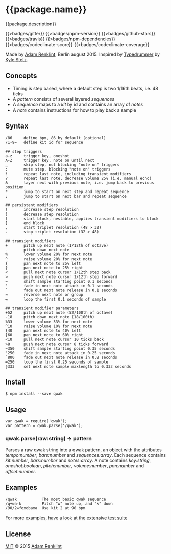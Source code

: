 {{package.name}}
====

{{package.description}}

{{>badges/gitter}} {{>badges/npm-version}} {{>badges/github-stars}} {{>badges/travis}} {{>badges/npm-dependencies}} {{>badges/codeclimate-score}} {{>badges/codeclimate-coverage}}

Made by [Adam Renklint](http://adamrenklint.com), Berlin august 2015. Inspired by [Typedrummer](http://typedrummer.com/) by [Kyle Stetz](http://kylestetz.com/).

## Concepts

- Timing is step based, where a default step is two 1/16th beats, i.e. 48 ticks
- A *pattern* consists of several layered *sequences*
- A *sequence* maps to a *kit* by id and contains an array of *notes*
- A *note* contains instructions for how to play back a sample

## Syntax

```
/86     define bpm, 86 by default (optional)
/1-9=   define kit id for sequence

## step triggers
a-z     trigger key, oneshot
A-Z     trigger key, note on until next
_       skip step, not blocking "note on" triggers
:       mute step, blocking "note on" triggers
!       repeat last note, including transient modifiers
?       repeat last note, decrease volume 25% (i.e. manual echo)
&       layer next with previous note, i.e. jump back to previous position
*       jump to start on next step and repeat sequence
;       jump to start on next bar and repeat sequence

## persistent modifiers
(       increase step resolution
)       decrease step resolution
[       start block, nestable, applies transient modifiers to block
]       end block
,       start triplet resolution (48 > 32)
.       stop triplet resolution (32 > 48)

## transient modifiers
+       pitch up next note (1/12th of octave)
-       pitch down next note
%       lower volume 20% for next note
^       raise volume 20% for next note
{       pan next note to 25% left
}       pan next note to 25% right
<       pull next note cursor 1/12th step back
>       push next note cursor 1/12th step forward
~       shift sample starting point 0.1 seconds
'       fade in next note attack in 0.1 seconds
`       fade out next note release in 0.1 seconds
≈       reverse next note or group
∞       loop the first 0.1 seconds of sample

## transient modifier parameters
+52     pitch up next note (52/100th of octave)
-18     pitch down next note (18/100th)
%33     lower volume 33% for next note
^10     raise volume 10% for next note
{40     pan next note to 40% left
}60     pan next note to 60% right
<10     pull next note cursor 10 ticks back
>8      push next note cursor 8 ticks forward
~350    shift sample starting point 0.35 seconds
'250    fade in next note attack in 0.25 seconds
`800    fade out next note release in 0.8 seconds
∞250    loop the first 0.25 seconds of sample
§333    set next note sample maxlength to 0.333 seconds
```

## Install

```
$ npm install --save qwak
```

## Usage

```
var qwak = require('qwak');
var pattern = qwak.parse('/qwak');
```

### qwak.parse(raw:string) -> pattern

Parses a raw qwak string into a qwak pattern, an object with the attributes *tempo:number*, *bars:number* and *sequences:array*. Each sequence contains *kit:number*, *bars:number* and *notes:array*. A note contains *key:string*, *oneshot:boolean*, *pitch:number*, *volume:number*, *pan:number* and *offset:number*.

## Examples

```
/qwak           The most basic qwak sequence
/q+wa-k         Pitch "w" note up, and "k" down
/90/2=foxobaxa  Use kit 2 at 90 bpm
```

For more examples, have a look at the [extensive test suite]({{github.url}}/blob/master/test/qwak.test.js)

## License

[MIT]({{github.url}}/blob/master/LICENSE.md) © 2015 [Adam Renklint](http://adamrenklint.com)
